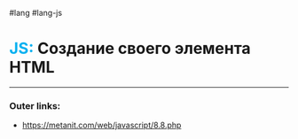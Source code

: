 #lang #lang-js
# <font color="#00b0f0">JS:</font> Создание своего элемента HTML
---
### Outer links:
- https://metanit.com/web/javascript/8.8.php